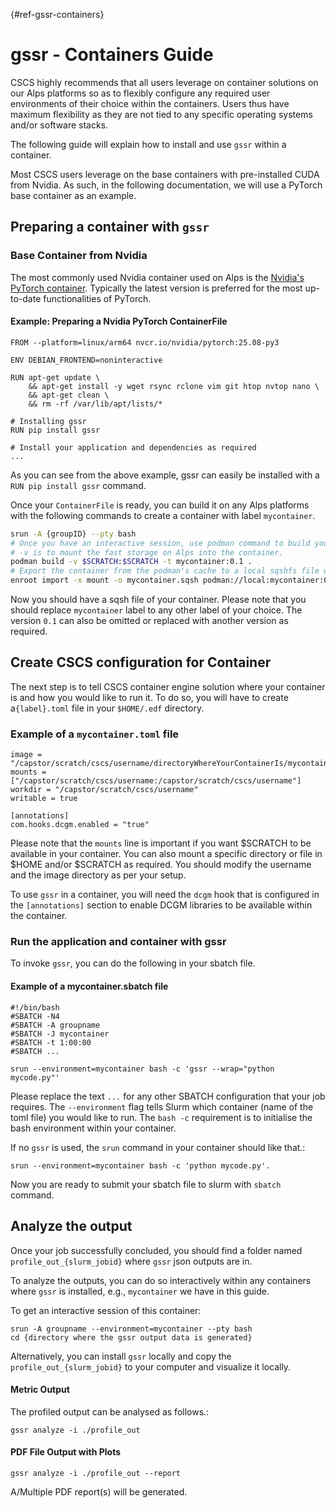 [](){#ref-gssr-containers}
# gssr - Containers Guide

CSCS highly recommends that all users leverage on container solutions on our Alps platforms so as to flexibly configure any required user environments of their choice within the containers. Users thus have maximum flexibility as they are not tied to any specific operating systems and/or software stacks.

The following guide will explain how to install and use `gssr` within a container.

Most CSCS users leverage on the base containers with pre-installed CUDA from Nvidia. As such, in the following documentation, we will use a PyTorch base container as an example. 

## Preparing a container with `gssr`

### Base Container from Nvidia

The most commonly used Nvidia container used on Alps is the [Nvidia's PyTorch container](https://catalog.ngc.nvidia.com/orgs/nvidia/containers/pytorch). Typically the latest version is preferred for the most up-to-date functionalities of PyTorch.

#### Example: Preparing a Nvidia PyTorch ContainerFile  
```
FROM --platform=linux/arm64 nvcr.io/nvidia/pytorch:25.08-py3

ENV DEBIAN_FRONTEND=noninteractive

RUN apt-get update \
    && apt-get install -y wget rsync rclone vim git htop nvtop nano \
    && apt-get clean \
    && rm -rf /var/lib/apt/lists/*

# Installing gssr
RUN pip install gssr

# Install your application and dependencies as required
...
```
As you can see from the above example, gssr can easily be installed with a `RUN pip install gssr` command. 

Once your `ContainerFile` is ready, you can build it on any Alps platforms with the following commands to create a container with label `mycontainer`.

```bash
srun -A {groupID} --pty bash
# Once you have an interactive session, use podman command to build your container
# -v is to mount the fast storage on Alps into the container. 
podman build -v $SCRATCH:$SCRATCH -t mycontainer:0.1 .
# Export the container from the podman's cache to a local sqshfs file with enroot
enroot import -x mount -o mycontainer.sqsh podman://local:mycontainer:0.1
```

Now you should have a sqsh file of your container. Please note that you should replace `mycontainer` label to any other label of your choice. The version `0.1` can also be omitted or replaced with another version as required. 

## Create CSCS configuration for Container

The next step is to tell CSCS container engine solution where your container is and how you would like to run it. To do so, you will have to create a`{label}.toml` file in your `$HOME/.edf` directory.

### Example of a `mycontainer.toml` file
```
image = "/capstor/scratch/cscs/username/directoryWhereYourContainerIs/mycontainer.sqsh"
mounts = ["/capstor/scratch/cscs/username:/capstor/scratch/cscs/username"]
workdir = "/capstor/scratch/cscs/username"
writable = true

[annotations]
com.hooks.dcgm.enabled = "true"
```

Please note that the `mounts` line is important if you want $SCRATCH to be available in your container. You can also mount a specific directory or file in $HOME and/or $SCRATCH as required. You should modify the username and the image directory as per your setup. 

To use `gssr` in a container, you will need the `dcgm` hook that is configured in the `[annotations]` section to enable DCGM libraries to be available within the container.

### Run the application and container with gssr

To invoke `gssr`, you can do the following in your sbatch file.

#### Example of a mycontainer.sbatch file
```
#!/bin/bash
#SBATCH -N4
#SBATCH -A groupname
#SBATCH -J mycontainer
#SBATCH -t 1:00:00
#SBATCH ...

srun --environment=mycontainer bash -c 'gssr --wrap="python mycode.py"'

```

Please replace the text `...` for any other SBATCH configuration that your job requires.
The `--environment` flag tells Slurm which container (name of the toml file)  you would like to run. 
The `bash -c` requirement is to initialise the bash environment within your container.

If no `gssr` is used, the `srun` command in your container should like that.:

```
srun --environment=mycontainer bash -c 'python mycode.py'.
```

Now you are ready to submit your sbatch file to slurm with `sbatch` command.

## Analyze the output

Once your job successfully concluded, you should find a folder named `profile_out_{slurm_jobid}` where `gssr` json outputs are in.

To analyze the outputs, you can do so interactively within any containers where `gssr` is installed, e.g., `mycontainer` we have in this guide.

To get an interactive session of this container:

```
srun -A groupname --environment=mycontainer --pty bash
cd {directory where the gssr output data is generated}
```
Alternatively, you can install `gssr` locally and copy the `profile_out_{slurm_jobid}` to your computer and visualize it locally.

#### Metric Output
The profiled output can be analysed as follows.:

    gssr analyze -i ./profile_out

#### PDF File Output with Plots

    gssr analyze -i ./profile_out --report

A/Multiple PDF report(s) will be generated.

